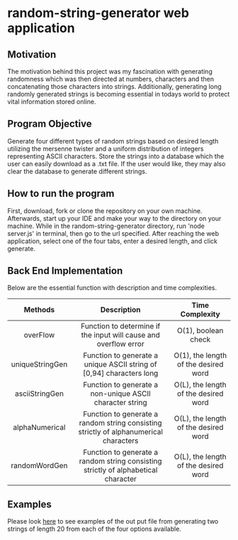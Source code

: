 # random-string-generator web application

## Motivation
The motivation behind this project was my fascination with generating randomness 
which was then directed at numbers, characters and then concatenating those 
characters into strings. Additionally, generating long randomly generated 
strings is becoming essential in todays world to protect vital 
information stored online.

## Program Objective 
Generate four different types of random strings based on desired length utilizing 
the mersenne twister and a uniform distribution of integers representing ASCII 
characters. Store the strings into a database which the user can easily download 
as a .txt file. If the user would like, they may also clear the database to 
generate different strings. 

## How to run the program
First, download, fork or clone the repository on your own machine. 
Afterwards, start up your IDE and make your way to the directory on your machine.
While in the random-string-generator directory, run 'node server.js' in terminal, 
then go to the url specified. After reaching the web application, select 
one of the four tabs, enter a desired length, and click generate. 


## Back End Implementation 

Below are the essential function with description and time complexities.

| **Methods**     | **Description** | **Time Complexity** |
|:---------------:|:---------------:|:-------------------:|
| overFlow        | Function to determine if the input will cause and overflow error | O(1), boolean check |
| uniqueStringGen | Function to generate a unique ASCII string of [0,94] characters long | O(1), the length of the desired word |
| asciiStringGen  | Function to generate a non-unique ASCII character string | O(L), the length of the desired word |
| alphaNumerical  | Function to generate a random string consisting strictly of alphanumerical characters | O(L), the length of the desired word |
| randomWordGen   | Function to generate a random string consisting strictly of alphabetical character | O(L), the length of the desired word |


## Examples
Please look [here](https://github.com/Herbie001/random-string-generator/tree/main/examples) 
to see examples of the out put file from generating two strings of length 20 from 
each of the four options available.